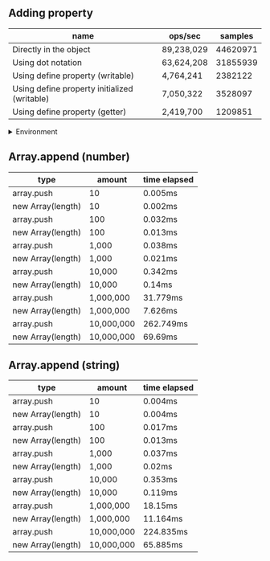 ## Adding property

|name|ops/sec|samples|
|-|-|-|
|Directly in the object|89,238,029|44620971|
|Using dot notation|63,624,208|31855939|
|Using define property (writable)|4,764,241|2382122|
|Using define property initialized (writable)|7,050,322|3528097|
|Using define property (getter)|2,419,700|1209851|


<details>
<summary>Environment</summary>

* __Machine:__ linux x64 | 4 vCPUs | 7.6GB Mem
* __Run:__ Thu Sep 04 2025 17:11:42 GMT+0000 (Coordinated Universal Time)
* __Node:__ `v23.11.1`
</details>

<!--
{"environment":{"platform":"linux","arch":"x64","cpus":4,"totalMemory":7.597843170166016},"benchmarks":[{"name":"Directly in the object","samples":44620971,"opsSec":89238029.26936865},{"name":"Using dot notation","samples":31855939,"opsSec":63624208.930031136},{"name":"Using define property (writable)","samples":2382122,"opsSec":4764241.332024855},{"name":"Using define property initialized (writable)","samples":3528097,"opsSec":7050322.533695874},{"name":"Using define property (getter)","samples":1209851,"opsSec":2419700.1513490845}]}-->

## Array.append (number)

|type|amount|time elapsed|
|-|-|-|
array.push|10|0.005ms
new Array(length)|10|0.002ms
array.push|100|0.032ms
new Array(length)|100|0.013ms
array.push|1,000|0.038ms
new Array(length)|1,000|0.021ms
array.push|10,000|0.342ms
new Array(length)|10,000|0.14ms
array.push|1,000,000|31.779ms
new Array(length)|1,000,000|7.626ms
array.push|10,000,000|262.749ms
new Array(length)|10,000,000|69.69ms
## Array.append (string)

|type|amount|time elapsed|
|-|-|-|
array.push|10|0.004ms
new Array(length)|10|0.004ms
array.push|100|0.017ms
new Array(length)|100|0.013ms
array.push|1,000|0.037ms
new Array(length)|1,000|0.02ms
array.push|10,000|0.353ms
new Array(length)|10,000|0.119ms
array.push|1,000,000|18.15ms
new Array(length)|1,000,000|11.164ms
array.push|10,000,000|224.835ms
new Array(length)|10,000,000|65.885ms
